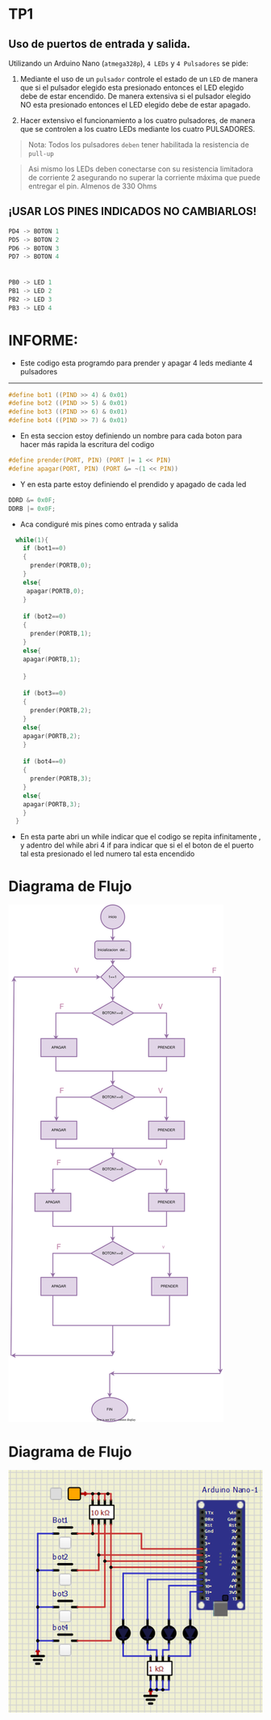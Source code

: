 # TP1

## Uso de puertos de entrada y salida. 

Utilizando un Arduino Nano (`atmega328p`), `4 LEDs` y `4 Pulsadores` se pide:

1. Mediante el uso de un `pulsador` controle el estado de un `LED` de manera que si el pulsador elegido esta presionado entonces el LED elegido debe de estar encendido. De manera extensiva si el pulsador elegido NO esta presionado entonces el LED elegido debe de estar apagado. 

2.  Hacer extensivo el funcionamiento a los cuatro pulsadores, de manera que se controlen a los cuatro LEDs mediante los cuatro PULSADORES. 

> Nota: Todos los pulsadores `deben` tener habilitada la resistencia de `pull-up`

> Asi mismo los LEDs deben conectarse con su resistencia limitadora de corriente 2 asegurando no superar la corriente máxima que puede entregar el pin. Almenos de 330 Ohms


## ¡USAR LOS PINES INDICADOS NO CAMBIARLOS!

``` C
PD4 -> BOTON 1 
PD5 -> BOTON 2 
PD6 -> BOTON 3 
PD7 -> BOTON 4


PB0 -> LED 1 
PB1 -> LED 2 
PB2 -> LED 3 
PB3 -> LED 4
```


# INFORME:

- Este codigo esta programdo para prender y apagar 4 leds mediante 4 pulsadores 

---

``` c
#define bot1 ((PIND >> 4) & 0x01)
#define bot2 ((PIND >> 5) & 0x01)
#define bot3 ((PIND >> 6) & 0x01)
#define bot4 ((PIND >> 7) & 0x01) 
```
- En esta seccion estoy definiendo un nombre para cada boton para hacer más rapida la escritura del codigo 

``` c 
#define prender(PORT, PIN) (PORT |= 1 << PIN)
#define apagar(PORT, PIN) (PORT &= ~(1 << PIN))
```
- Y en esta parte estoy definiendo el prendido y apagado de cada led 

``` C
DDRD &= 0x0F;
DDRB |= 0x0F;
``` 
- Aca condiguré mis pines como entrada y salida 

``` C
  while(1){
    if (bot1==0)
    {
      prender(PORTB,0);
    }
    else{
     apagar(PORTB,0);
    }

    if (bot2==0)
    {
      prender(PORTB,1);
    }
    else{
    apagar(PORTB,1);
     
    }

    if (bot3==0)
    {
      prender(PORTB,2);
    }
    else{
    apagar(PORTB,2);
    }

    if (bot4==0)
    {
      prender(PORTB,3);
    }
    else{
    apagar(PORTB,3);
    }
  }
  ```
  - En esta parte abri un while indicar que el codigo se repita infinitamente , y adentro del while abri 4 if para indicar que si el el boton de el puerto tal esta presionado el led numero tal esta encendido

# Diagrama de Flujo
![Diagrama de Flujo](Diagrama_Tp1.svg "Diagrama")

# Diagrama de Flujo
![circuito](circuito.png "circuito")













